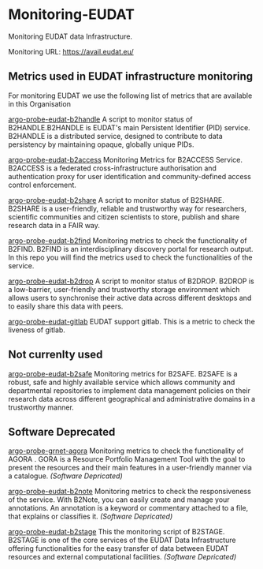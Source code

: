 # Monitoring-EUDAT
Monitoring EUDAT data Infrastructure. 

Monitoring URL: https://avail.eudat.eu/


## Metrics used in EUDAT infrastructure monitoring 

For monitoring EUDAT we use the following list of metrics that are available in this Organisation 

[argo-probe-eudat-b2handle](https://github.com/ARGOeu-Metrics/argo-probe-eudat-b2handle) A script to monitor status of B2ΗANDLE.B2HANDLE is EUDAT's main Persistent Identifier (PID) service. B2HANDLE is a distributed service, designed to contribute to data persistency by maintaining opaque, globally unique PIDs.

[argo-probe-eudat-b2access](https://github.com/ARGOeu-Metrics/argo-probe-eudat-b2access)  Monitoring Metrics for B2ACCESS Service. B2ACCESS is a federated cross-infrastructure authorisation and authentication proxy for user identification and community-defined access control enforcement.

[argo-probe-eudat-b2share](https://github.com/ARGOeu-Metrics/argo-probe-eudat-b2share) A script to monitor status of B2SHARE. B2SHARE is a user-friendly, reliable and trustworthy way for researchers, scientific communities and citizen scientists to store, publish and share research data in a FAIR way.

[argo-probe-eudat-b2find](https://github.com/ARGOeu-Metrics/argo-probe-eudat-b2find) Monitoring metrics to check the functionality of B2FIND. B2FIND is an interdisciplinary discovery portal for research output. In this repo you will find the metrics used to check the functionalities of the service.


[argo-probe-eudat-b2drop](https://github.com/ARGOeu-Metrics/argo-probe-eudat-b2drop) A script to monitor status of B2DROP. B2DROP is a low-barrier, user-friendly and trustworthy storage environment which allows users to synchronise their active data across different desktops and to easily share this data with peers.

[argo-probe-eudat-gitlab](https://github.com/ARGOeu-Metrics/argo-probe-eudat-gitlab) EUDAT support gitlab. This is a metric to check the liveness of gitlab.

## Not currenlty used

[argo-probe-eudat-b2safe](https://github.com/ARGOeu-Metrics/argo-probe-eudat-b2safe) Monitoring metrics for B2SAFE. B2SAFE is a robust, safe and highly available service which allows community and departmental repositories to implement data management policies on their research data across different geographical and administrative domains in a trustworthy manner.



## Software Deprecated

[argo-probe-grnet-agora](https://github.com/ARGOeu-Metrics/argo-probe-grnet-agora) Monitoring metrics to check the functionality of AGORA . GORA is a Resource Portfolio Management Tool with the goal to present the resources and their main features in a user-friendly manner via a catalogue.  _(Software Depricated)_

[argo-probe-eudat-b2note](https://github.com/ARGOeu-Metrics/argo-probe-eudat-b2note) Monitoring metrics to check the responsiveness of the service. With B2Note, you can easily create and manage your annotations. An annotation is a keyword or commentary attached to a file, that explains or classifies it. _(Software Depricated)_

[argo-probe-eudat-b2stage](https://github.com/ARGOeu-Metrics/argo-probe-eudat-b2stage)
Τhis the monitoring script of B2STAGE. B2STAGE is one of the core services of the EUDAT Data Infrastructure offering functionalities for the easy transfer of data between EUDAT resources and external computational facilities. _(Software Depricated)_
